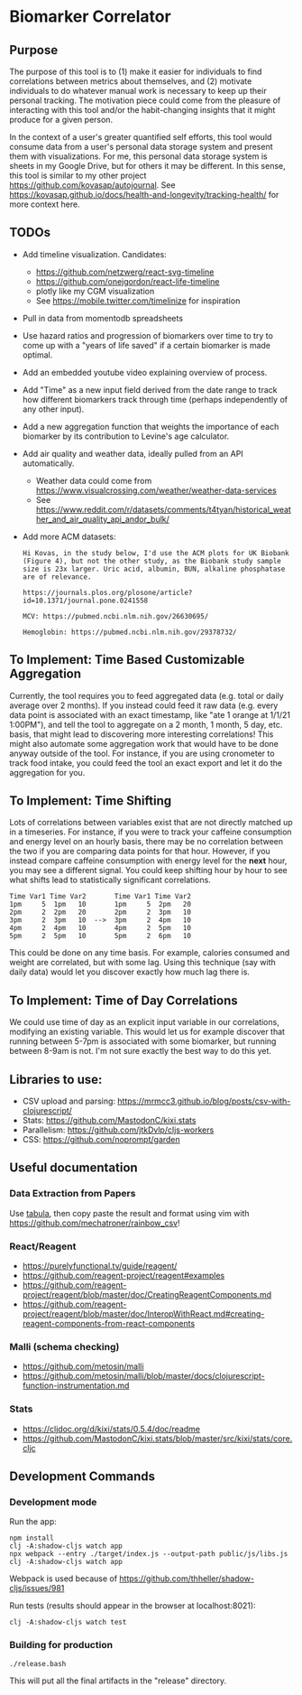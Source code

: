 # Biomarker Correlator

## Purpose

The purpose of this tool is to (1) make it easier for individuals to find
correlations between metrics about themselves, and (2) motivate individuals to
do whatever manual work is necessary to keep up their personal tracking. The
motivation piece could come from the pleasure of interacting with this tool
and/or the habit-changing insights that it might produce for a given person.

In the context of a user's greater quantified self efforts, this tool would
consume data from a user's personal data storage system and present them with
visualizations.  For me, this personal data storage system is sheets in my
Google Drive, but for others it may be different. In this sense, this tool is
similar to my other project https://github.com/kovasap/autojournal. See
https://kovasap.github.io/docs/health-and-longevity/tracking-health/ for more
context here.

## TODOs

 - Add timeline visualization. Candidates:
   - https://github.com/netzwerg/react-svg-timeline
   - https://github.com/onejgordon/react-life-timeline
   - plotly like my CGM visualization
   - See https://mobile.twitter.com/timelinize for inspiration
 - Pull in data from momentodb spreadsheets
 - Use hazard ratios and progression of biomarkers over time to try to come up
   with a "years of life saved" if a certain biomarker is made optimal.
 - Add an embedded youtube video explaining overview of process.
 - Add "Time" as a new input field derived from the date range to track how
   different biomarkers track through time (perhaps independently of any other
   input).
 - Add a new aggregation function that weights the importance of each biomarker
   by its contribution to Levine's age calculator.
 - Add air quality and weather data, ideally pulled from an API automatically.
   - Weather data could come from
     https://www.visualcrossing.com/weather/weather-data-services
   - See https://www.reddit.com/r/datasets/comments/t4tyan/historical_weather_and_air_quality_api_andor_bulk/

 - Add more ACM datasets:

   ```
   Hi Kovas, in the study below, I'd use the ACM plots for UK Biobank (Figure 4), but not the other study, as the Biobank study sample size is 23x larger. Uric acid, albumin, BUN, alkaline phosphatase are of relevance.

   https://journals.plos.org/plosone/article?id=10.1371/journal.pone.0241558

   MCV: https://pubmed.ncbi.nlm.nih.gov/26630695/

   Hemoglobin: https://pubmed.ncbi.nlm.nih.gov/29378732/
   ```

## To Implement: Time Based Customizable Aggregation

Currently, the tool requires you to feed aggregated data (e.g. total or daily
average over 2 months). If you instead could feed it raw data (e.g. every data
point is associated with an exact timestamp, like "ate 1 orange at 1/1/21
1:00PM"), and tell the tool to aggregate on a 2 month, 1 month, 5 day, etc.
basis, that might lead to discovering more interesting correlations! This might
also automate some aggregation work that would have to be done anyway outside
of the tool. For instance, if you are using cronometer to track food intake,
you could feed the tool an exact export and let it do the aggregation for you.

## To Implement: Time Shifting

Lots of correlations between variables exist that are not directly matched up
in a timeseries. For instance, if you were to track your caffeine consumption
and energy level on an hourly basis, there may be no correlation between the
two if you are comparing data points for that hour. However, if you instead
compare caffeine consumption with energy level for the **next** hour, you may
see a different signal. You could keep shifting hour by hour to see what shifts
lead to statistically significant correlations.

```
Time Var1 Time Var2       Time Var1 Time Var2
1pm     5  1pm   10       1pm     5  2pm   20
2pm     2  2pm   20       2pm     2  3pm   10
3pm     2  3pm   10  -->  3pm     2  4pm   10
4pm     2  4pm   10       4pm     2  5pm   10
5pm     2  5pm   10       5pm     2  6pm   10

```

This could be done on any time basis. For example, calories consumed and weight
are correlated, but with some lag. Using this technique (say with daily data)
would let you discover exactly how much lag there is.

## To Implement: Time of Day Correlations

We could use time of day as an explicit input variable in our correlations,
modifying an existing variable. This would let us for example discover that
running between 5-7pm is associated with some biomarker, but running between
8-9am is not. I'm not sure exactly the best way to do this yet.

## Libraries to use:

 - CSV upload and parsing: https://mrmcc3.github.io/blog/posts/csv-with-clojurescript/
 - Stats: https://github.com/MastodonC/kixi.stats
 - Parallelism: https://github.com/jtkDvlp/cljs-workers
 - CSS: https://github.com/noprompt/garden

## Useful documentation

### Data Extraction from Papers

Use [tabula](https://github.com/tabulapdf/tabula#other-platforms-eg-linux),
then copy paste the result and format using vim with
https://github.com/mechatroner/rainbow_csv!

### React/Reagent

 - https://purelyfunctional.tv/guide/reagent/
 - https://github.com/reagent-project/reagent#examples
 - https://github.com/reagent-project/reagent/blob/master/doc/CreatingReagentComponents.md
 - https://github.com/reagent-project/reagent/blob/master/doc/InteropWithReact.md#creating-reagent-components-from-react-components

### Malli (schema checking)

 - https://github.com/metosin/malli
 - https://github.com/metosin/malli/blob/master/docs/clojurescript-function-instrumentation.md

### Stats

 - https://cljdoc.org/d/kixi/stats/0.5.4/doc/readme
 - https://github.com/MastodonC/kixi.stats/blob/master/src/kixi/stats/core.cljc

## Development Commands

### Development mode

Run the app:
```
npm install
clj -A:shadow-cljs watch app
npx webpack --entry ./target/index.js --output-path public/js/libs.js
clj -A:shadow-cljs watch app
```

Webpack is used because of https://github.com/thheller/shadow-cljs/issues/981

Run tests (results should appear in the browser at localhost:8021):
```
clj -A:shadow-cljs watch test
```

### Building for production

```
./release.bash
```

This will put all the final artifacts in the "release" directory.
